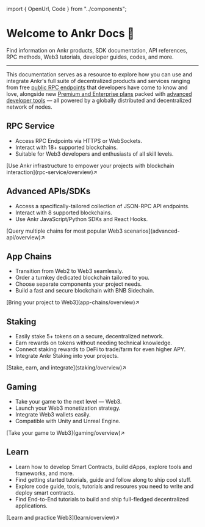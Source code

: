 import { OpenUrl, Code } from "../components";

# Welcome to Ankr Docs 👋

Find information on Ankr products, SDK documentation, API references, RPC methods, Web3 tutorials, developer guides, codes, and more.
____________________________________

This documentation serves as a resource to explore how you can use and integrate Ankr's full suite of decentralized products and services ranging from free [public RPC endpoints](https://www.ankr.com/protocol/) that developers have come to know and love, alongside new [Premium and Enterprise plans](https://www.ankr.com/protocol/account/) packed with [advanced developer tools](https://www.ankr.com/advanced-api/) — all powered by a globally distributed and decentralized network of nodes.

## RPC Service
* Access RPC Endpoints via HTTPS or WebSockets.
* Interact with 18+ supported blockchains.
* Suitable for Web3 developers and enthusiasts of all skill levels.
<div className="p-4 border border-gray-200 dark:border-gray-900 rounded mt-6">
  [Use Ankr infrastructure to empower your projects with blockchain interaction](rpc-service/overview)↗
</div>

## Advanced APIs/SDKs
* Access a specifically-tailored collection of JSON-RPC API endpoints.
* Interact with 8 supported blockchains.
* Use Ankr JavaScript/Python SDKs and React Hooks.
<div className="p-4 border border-gray-200 dark:border-gray-900 rounded mt-6">
  [Query multiple chains for most popular Web3 scenarios](advanced-api/overview)↗
</div>

## App Chains
* Transition from Web2 to Web3 seamlessly.
* Order a turnkey dedicated blockchain tailored to you.
* Choose separate components your project needs.
* Build a fast and secure blockchain with BNB Sidechain.
<div className="p-4 border border-gray-200 dark:border-gray-900 rounded mt-6">
  [Bring your project to Web3](app-chains/overview)↗
</div>

## Staking
* Easily stake 5+ tokens on a secure, decentralized network.
* Earn rewards on tokens without needing technical knowledge.
* Connect staking rewards to DeFi to trade/farm for even higher APY.
* Integrate Ankr Staking into your projects.
<div className="p-4 border border-gray-200 dark:border-gray-900 rounded mt-6">
  [Stake, earn, and integrate](staking/overview)↗
</div>

## Gaming
* Take your game to the next level — Web3.
* Launch your Web3 monetization strategy.
* Integrate Web3 wallets easily.
* Compatible with Unity and Unreal Engine.
<div className="p-4 border border-gray-200 dark:border-gray-900 rounded mt-6">
  [Take your game to Web3](gaming/overview)↗
</div>

## Learn

* Learn how to develop Smart Contracts, build dApps, explore tools and frameworks, and more.
* Find getting started tutorials, guide and follow along to ship cool stuff.
* Explore code guide, tools, tutorials and resoures you need to write and deploy smart contracts.
* Find End-to-End tutorials to build and ship full-fledged decentralized applications.
<div className="p-4 border border-gray-200 dark:border-gray-900 rounded mt-6">
  [Learn and practice Web3](learn/overview)↗
</div>
